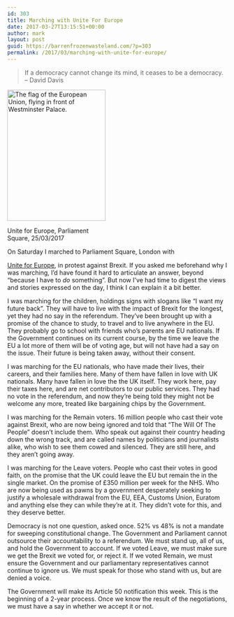 ```yaml
---
id: 303
title: Marching with Unite For Europe
date: 2017-03-27T13:15:51+00:00
author: mark
layout: post
guid: https://barrenfrozenwasteland.com/?p=303
permalink: /2017/03/marching-with-unite-for-europe/
---
```

> If a democracy cannot change its mind, it ceases to be a democracy. – David Davis

<div id="attachment_310" style="width: 235px" class="wp-caption alignleft">
  <img src="{{ "/wp-content/uploads/2017/03/IMG_20170325_125647-1-225x300.jpg" | prepend: site.baseurl }}" alt="The flag of the European Union, flying in front of Westminster Palace." width="225" height="300" class="size-medium wp-image-310" srcset="{{ "/wp-content/uploads/2017/03/IMG_20170325_125647-1-225x300.jpg" | prepend: site.baseurl }} 225w, {{ "/wp-content/uploads/2017/03/IMG_20170325_125647-1-112x150.jpg" | prepend: site.baseurl }} 112w, {{ "/wp-content/uploads/2017/03/IMG_20170325_125647-1.jpg" | prepend: site.baseurl }} 500w sizes="(max-width: 225px) 100vw, 225px" />
  
  <p class="wp-caption-text">
    Unite for Europe, Parliament Square, 25/03/2017
  </p>
</div> On Saturday I marched to Parliament Square, London with 

[Unite for Europe](https://www.uniteforeurope.org/), in protest against Brexit. If you asked me beforehand why I was marching, I&#8217;d have found it hard to articulate an answer, beyond &#8220;because I have to _do_ something&#8221;. But now I&#8217;ve had time to digest the views and stories expressed on the day, I think I can explain it a bit better.

I was marching for the children, holdings signs with slogans like &#8220;I want my future back&#8221;. They will have to live with the impact of Brexit for the longest, yet they had no say in the referendum. They&#8217;ve been brought up with a promise of the chance to study, to travel and to live anywhere in the EU. They probably go to school with friends who&#8217;s parents are EU nationals. If the Government continues on its current course, by the time we leave the EU a lot more of them will be of voting age, but will not have had a say on the issue. Their future is being taken away, without their consent.

I was marching for the EU nationals, who have made their lives, their careers, and their families here. Many of them have fallen in love with UK nationals. Many have fallen in love the the UK itself. They work here, pay their taxes here, and are net contributors to our public services. They had no vote in the referendum, and now they&#8217;re being told they might not be welcome any more, treated like bargaining chips by the Government.

I was marching for the Remain voters. 16 million people who cast their vote against Brexit, who are now being ignored and told that &#8220;The Will Of The People&#8221; doesn&#8217;t include them. Who speak out against their country heading down the wrong track, and are called names by politicians and journalists alike, who wish to see them cowed and silenced. They are still here, and they aren&#8217;t going away.

I was marching for the Leave voters. People who cast their votes in good faith, on the promise that the UK could leave the EU but remain the in the single market. On the promise of £350 million per week for the NHS. Who are now being used as pawns by a government desperately seeking to justify a wholesale withdrawal from the EU, EEA, Customs Union, Euratom and anything else they can while they&#8217;re at it. They didn&#8217;t vote for this, and they deserve better.

Democracy is not one question, asked once. 52% vs 48% is not a mandate for sweeping constitutional change. The Government and Parliament cannot outsource their accountability to a referendum. We must stand up, all of us, and hold the Government to account. If we voted Leave, we must make sure we get the Brexit we voted for, or reject it. If we voted Remain, we must ensure the Government and our parliamentary representatives cannot continue to ignore us. We must speak for those who stand with us, but are denied a voice.

The Government will make its Article 50 notification this week. This is the beginning of a 2-year process. Once we know the result of the negotiations, we must have a say in whether we accept it or not.
